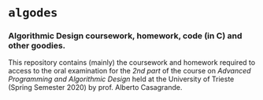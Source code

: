 # `algodes`
### Algorithmic Design coursework, homework, code (in C) and other goodies.  

This repository contains (mainly) the coursework and homework required to access to the oral examination for the *2nd part* of the course on *Advanced Programming and Algorithmic Design* held at the University of Trieste (Spring Semester 2020) by prof. Alberto Casagrande.  
